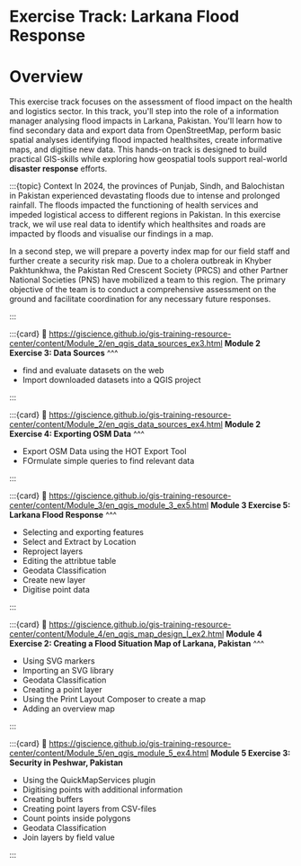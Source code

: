 # Exercise Track: Larkana Flood Response

# Overview

This exercise track focuses on the assessment of flood impact on the health and logistics sector. In this track, you'll step into the role of a information manager analysing flood impacts in Larkana, Pakistan. You'll learn how to find secondary data and export data from OpenStreetMap, perform basic spatial analyses identifying flood impacted healthsites, create informative maps, and digitise new data. This hands-on track is designed to build practical GIS-skills while exploring how geospatial tools support real-world __disaster response__ efforts.  

:::{topic} Context
In 2024, the provinces of Punjab, Sindh, and Balochistan in Pakistan experienced devastating floods due to intense and prolonged rainfall. The floods impacted the functioning of health services and impeded logistical access to different regions in Pakistan. In this exercise track, we wil use real data to identify which healthsites and roads are impacted by floods and visualise our findings in a map.

In a second step, we will prepare a poverty index map for our field staff and further create a security risk map.
Due to a cholera outbreak in Khyber Pakhtunkhwa, the Pakistan Red Crescent Society (PRCS) and other Partner National Societies (PNS) have mobilized a team to this region. The primary objective of the team is to conduct a comprehensive assessment on the ground and facilitate coordination for any necessary future responses.

:::

:::{card}
:link: https://giscience.github.io/gis-training-resource-center/content/Module_2/en_qgis_data_sources_ex3.html
__Module 2 Exercise 3: Data Sources__
^^^

 - find and evaluate datasets on the web
 - Import downloaded datasets into a QGIS project

:::

:::{card}
:link: https://giscience.github.io/gis-training-resource-center/content/Module_2/en_qgis_data_sources_ex4.html
__Module 2 Exercise 4: Exporting OSM Data__
^^^
- Export OSM Data using the HOT Export Tool
- FOrmulate simple queries to find relevant data

:::


:::{card}
:link: https://giscience.github.io/gis-training-resource-center/content/Module_3/en_qgis_module_3_ex5.html
__Module 3 Exercise 5: Larkana Flood Response__
^^^

- Selecting and exporting features
- Select and Extract by Location
- Reproject layers
- Editing the attribtue table
- Geodata Classification
- Create new layer
- Digitise point data

:::

:::{card}
:link: https://giscience.github.io/gis-training-resource-center/content/Module_4/en_qgis_map_design_I_ex2.html
__Module 4 Exercise 2: Creating a Flood Situation Map of Larkana, Pakistan__
^^^

- Using SVG markers
- Importing an SVG library
- Geodata Classification
- Creating a point layer
- Using the Print Layout Composer to create a map
- Adding an overview map

:::

:::{card}
:link: https://giscience.github.io/gis-training-resource-center/content/Module_5/en_qgis_module_5_ex4.html
__Module 5 Exercise 3: Security in Peshwar, Pakistan__

- Using the QuickMapServices plugin
- Digitising points with additional information
- Creating buffers
- Creating point layers from CSV-files
- Count points inside polygons
- Geodata Classification
- Join layers by field value

:::